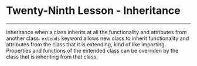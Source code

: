 # Twenty-Ninth Lesson - Inheritance
---
Inheritance when a class inherits at all the functionality and attributes from another class. `extends` keyword allows new class to inherit functionality and attributes from the class that it is extending, kind of like importing. Properties and functions of the extended class can be overriden by the class that is inheriting from that class.